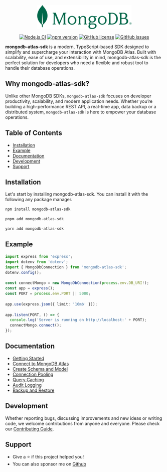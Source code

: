 <div align="center">

<img src="./assets/mongo-sm.png" alt="">

<a href="https://github.com/shivarm/mongodb-atlas-sdk/actions/workflows/ci.yml"><img alt="Node.js CI" src="https://github.com/shivarm/mongodb-atlas-sdk/actions/workflows/ci.yml/badge.svg"></a>
<a href="https://www.npmjs.com/package/mongodb-atlas-sdk"><img alt="npm version" src="https://img.shields.io/npm/v/mongodb-atlas-sdk"></a>
<a href="./LICENSE"><img alt="GitHub license" src="https://img.shields.io/github/license/shivarm/mongodb-atlas-sdk"></a>
<a href="https://github.com/shivarm/mongodb-atlas-sdk/issues"><img alt="GitHub issues" src="https://img.shields.io/github/issues/shivarm/mongodb-atlas-sdk"></a>

</div>

**mongodb-atlas-sdk** is a modern, TypeScript-based SDK designed to simplify and supercharge your interaction with MongoDB Atlas. Built with scalability, ease of use, and extensibility in mind, mongodb-atlas-sdk is the perfect solution for developers who need a flexible and robust tool to handle their database operations.

## Why mongodb-atlas-sdk?

Unlike other MongoDB SDKs, `mongodb-atlas-sdk` focuses on developer productivity, scalability, and modern application needs. Whether you’re building a high-performance REST API, a real-time app, data backup or a distributed system, `mongodb-atlas-sdk` is here to empower your database operations.

## Table of Contents

- [Installation](#installation)
- [Example](#example)
- [Documentation](#documentation)
- [Development](#development)
- [Support](#support)

## Installation

Let's start by installing mongodb-atlas-sdk. You can install it with the following any package manager.

```bash
npm install mongodb-atlas-sdk
```

```bash
pnpm add mongodb-atlas-sdk
```

```bash
yarn add mongodb-atlas-sdk
```

## Example

```typescript
import express from 'express';
import dotenv from 'dotenv';
import { MongoDbConnection } from 'mongodb-atlas-sdk';
dotenv.config();

const connectMongo = new MongoDbConnection(process.env.DB_URI!);
const app = express();
const PORT = process.env.PORT || 5000;

app.use(express.json({ limit: '10mb' }));

app.listen(PORT, () => {
  console.log('Server is running on http://localhost:' + PORT);
  connectMongo.connect();
});
```

## Documentation

- [Getting Started](https://shivarm.github.io/mongodb-atlas-sdk/#/./guide/installation)
- [Connect to MongoDB Atlas](https://shivarm.github.io/mongodb-atlas-sdk/#/./guide/connection)
- [Create Schema and Model](https://shivarm.github.io/mongodb-atlas-sdk/#/./guide/schema)
- [Connection Pooling](https://shivarm.github.io/mongodb-atlas-sdk/#/./guide/connection-pool)
- [Query Caching](https://shivarm.github.io/mongodb-atlas-sdk/#/./guide/queryCaching)
- [Audit Logging](https://shivarm.github.io/mongodb-atlas-sdk/#/./guide/auditLogging)
- [Backup and Restore](https://shivarm.github.io/mongodb-atlas-sdk/#/./guide/backup)

## Development

Whether reporting bugs, discussing improvements and new ideas or writing code, we welcome contributions from anyone and everyone. Please check our [Contributing Guide](./CONTRIBUTING.md).

## Support

- Give a ⭐️ if this project helped you!
- You can also sponsor me on [Github](https://github.com/sponsors/shivarm)
